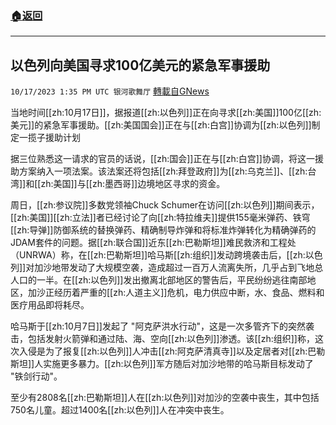 ###  [:house:返回](README.md)
---


## 以色列向美国寻求100亿美元的紧急军事援助
`10/17/2023 1:35 PM UTC 银河歌舞厅` [轉載自GNews](https://gnews.org/articles/1845327)

当地时间[[zh:10月17日]]，据报道[[zh:以色列]]正在向寻求[[zh:美国]]100亿[[zh:美元]]的紧急军事援助。[[zh:美国国会]]正在与[[zh:白宫]]协调为[[zh:以色列]]制定一揽子援助计划

据三位熟悉这一请求的官员的话说，[[zh:国会]]正在与[[zh:白宫]]协调，将这一援助方案纳入一项法案。该法案还将包括[[zh:拜登政府]]为[[zh:乌克兰]]、[[zh:台湾]]和[[zh:美国]]与[[zh:墨西哥]]边境地区寻求的资金。

周日，[[zh:参议院]]多数党领袖Chuck Schumer在访问[[zh:以色列]]期间表示，[[zh:美国]][[zh:立法]]者已经讨论了向[[zh:特拉维夫]]提供155毫米弹药、铁穹[[zh:导弹]]防御系统的替换弹药、精确制导炸弹和将标准炸弹转化为精确弹药的JDAM套件的问题。据[[zh:联合国]]近东[[zh:巴勒斯坦]]难民救济和工程处（UNRWA）称，在[[zh:巴勒斯坦]]哈马斯[[zh:组织]]发动跨境袭击后，[[zh:以色列]]对加沙地带发动了大规模空袭，造成超过一百万人流离失所，几乎占到飞地总人口的一半。在[[zh:以色列]]发出撤离北部地区的警告后，平民纷纷逃往南部地区，加沙正经历着严重的[[zh:人道主义]]危机，电力供应中断，水、食品、燃料和医疗用品即将耗尽。

哈马斯于[[zh:10月7日]]发起了 "阿克萨洪水行动"，这是一次多管齐下的突然袭击，包括发射火箭弹和通过陆、海、空向[[zh:以色列]]渗透。该[[zh:组织]]称，这次入侵是为了报复[[zh:以色列]]人冲击[[zh:阿克萨清真寺]]以及定居者对[[zh:巴勒斯坦]]人实施更多暴力。[[zh:以色列]]军方随后对加沙地带的哈马斯目标发动了 "铁剑行动"。

至少有2808名[[zh:巴勒斯坦]]人在[[zh:以色列]]对加沙的空袭中丧生，其中包括750名儿童。超过1400名[[zh:以色列]]人在冲突中丧生。


